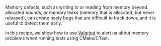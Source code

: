 Memory defects, such as writing to or reading from memory beyond allocated
bounds, or memory leaks (memory that is allocated, but never released), can
create nasty bugs that are difficult to track down, and it is useful to detect
them early.

In this recipe, we show how to use [Valgrind](http://valgrind.org) to alert us
about memory problems when running tests using CMake/CTest.
